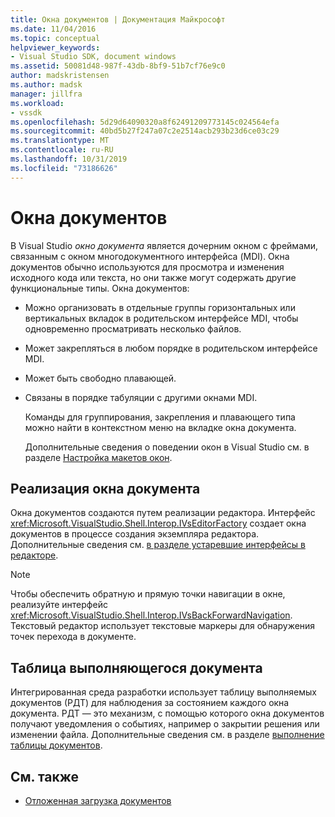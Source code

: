 ```yaml
---
title: Окна документов | Документация Майкрософт
ms.date: 11/04/2016
ms.topic: conceptual
helpviewer_keywords:
- Visual Studio SDK, document windows
ms.assetid: 50081d48-987f-43db-8bf9-51b7cf76e9c0
author: madskristensen
ms.author: madsk
manager: jillfra
ms.workload:
- vssdk
ms.openlocfilehash: 5d29d64090320a8f62491209773145c024564efa
ms.sourcegitcommit: 40bd5b27f247a07c2e2514acb293b23d6ce03c29
ms.translationtype: MT
ms.contentlocale: ru-RU
ms.lasthandoff: 10/31/2019
ms.locfileid: "73186626"
---
```

# <a name="document-windows"></a>Окна документов
В Visual Studio *окно документа* является дочерним окном с фреймами, связанным с окном многодокументного интерфейса (MDI). Окна документов обычно используются для просмотра и изменения исходного кода или текста, но они также могут содержать другие функциональные типы. Окна документов:

- Можно организовать в отдельные группы горизонтальных или вертикальных вкладок в родительском интерфейсе MDI, чтобы одновременно просматривать несколько файлов.

- Может закрепляться в любом порядке в родительском интерфейсе MDI.

- Может быть свободно плавающей.

- Связаны в порядке табуляции с другими окнами MDI.

  Команды для группирования, закрепления и плавающего типа можно найти в контекстном меню на вкладке окна документа.

  Дополнительные сведения о поведении окон в Visual Studio см. в разделе [Настройка макетов окон](../../ide/customizing-window-layouts-in-visual-studio.md).

## <a name="document-window-implementation"></a>Реализация окна документа
 Окна документов создаются путем реализации редактора. Интерфейс <xref:Microsoft.VisualStudio.Shell.Interop.IVsEditorFactory> создает окна документов в процессе создания экземпляра редактора. Дополнительные сведения см. [в разделе устаревшие интерфейсы в редакторе](/visualstudio/extensibility/legacy-interfaces-in-the-editor?view=vs-2015).

> [!NOTE]
> Чтобы обеспечить обратную и прямую точки навигации в окне, реализуйте интерфейс <xref:Microsoft.VisualStudio.Shell.Interop.IVsBackForwardNavigation>. Текстовый редактор использует текстовые маркеры для обнаружения точек перехода в документе.

## <a name="the-running-document-table"></a>Таблица выполняющегося документа
 Интегрированная среда разработки использует таблицу выполняемых документов (РДТ) для наблюдения за состоянием каждого окна документа. РДТ — это механизм, с помощью которого окна документов получают уведомления о событиях, например о закрытии решения или изменении файла. Дополнительные сведения см. в разделе [выполнение таблицы документов](../../extensibility/internals/running-document-table.md).

## <a name="see-also"></a>См. также
- [Отложенная загрузка документов](../../extensibility/internals/delayed-document-loading.md)